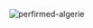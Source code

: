 ![perfirmed-algerie](https://github.com/user-attachments/assets/bb15a4f5-6682-4cd7-8719-b1fd941be38f)


